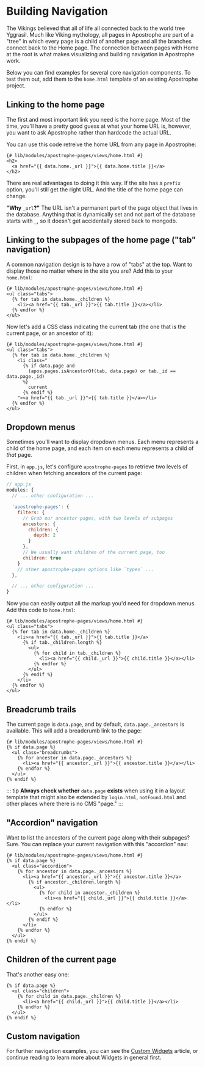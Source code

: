 # Building Navigation

The Vikings believed that all of life all connected back to the world tree Yggrasil. Much like Viking mythology, all pages in Apostrophe are part of a "tree" in which every page is a child of another page and all the branches connect back to the Home page. The connection between pages with Home at the root is what makes visualizing and building navigation in Apostrophe work.

Below you can find examples for several core navigation components. To test them out, add them to the `home.html` template of an existing Apostrophe project.

## Linking to the home page

The first and most important link you need is the home page. Most of the time, you'll have a pretty good guess at what your home URL is, however, you want to ask Apostrophe rather than hardcode the actual URL.

You can use this code retreive the home URL from any page in Apostrophe:

```markup
{# lib/modules/apostrophe-pages/views/home.html #}
<h2>
  <a href="{{ data.home._url }}">{{ data.home.title }}</a>
</h2>
```

There are real advantages to doing it this way. If the site has a `prefix` option, you'll still get the right URL. And the title of the home page can change.

**"Why** `_url`**?"** The URL isn't a permanent part of the page object that lives in the database. Anything that is dynamically set and not part of the database starts with `_`, so it doesn't get accidentally stored back to mongodb.

## Linking to the subpages of the home page \("tab" navigation\)

A common navigation design is to have a row of "tabs" at the top. Want to display those no matter where in the site you are? Add this to your `home.html`:


```django
{# lib/modules/apostrophe-pages/views/home.html #}
<ul class="tabs">
  {% for tab in data.home._children %}
    <li><a href="{{ tab._url }}">{{ tab.title }}</a></li>
  {% endfor %}
</ul>
```

Now let's add a CSS class indicating the current tab \(the one that is the current page, or an ancestor of it\):


```django
{# lib/modules/apostrophe-pages/views/home.html #}
<ul class="tabs">
  {% for tab in data.home._children %}
    <li class="
      {% if data.page and
        (apos.pages.isAncestorOf(tab, data.page) or tab._id == data.page._id)
      %}
        current
      {% endif %}
    "><a href="{{ tab._url }}">{{ tab.title }}</a></li>
  {% endfor %}
</ul>
```

## Dropdown menus

Sometimes you'll want to display dropdown menus. Each menu represents a child of the home page, and each item on each menu represents a child of _that_ page.

First, in `app.js`, let's configure `apostrophe-pages` to retrieve two levels of children when fetching ancestors of the current page:


```javascript
// app.js
modules: {
  // ... other configuration ...

  'apostrophe-pages': {
    filters: {
      // Grab our ancestor pages, with two levels of subpages
      ancestors: {
        children: {
          depth: 2
        }
      },
      // We usually want children of the current page, too
      children: true
    }
    // other apostrophe-pages options like `types` ...
  },

  // ... other configuration ...
}
```

Now you can easily output all the markup you'd need for dropdown menus. Add this code to `home.html`:

```django
{# lib/modules/apostrophe-pages/views/home.html #}
<ul class="tabs">
  {% for tab in data.home._children %}
    <li><a href="{{ tab._url }}">{{ tab.title }}</a>
      {% if tab._children.length %}
        <ul>
          {% for child in tab._children %}
            <li><a href="{{ child._url }}">{{ child.title }}</a></li>
          {% endfor %}
        </ul>
      {% endif %}
    </li>
  {% endfor %}
</ul>
```

## Breadcrumb trails

The current page is `data.page`, and by default, `data.page._ancestors` is available. This will add a breadcrumb link to the page:

```django
{# lib/modules/apostrophe-pages/views/home.html #}
{% if data.page %}
  <ul class="breadcrumbs">
    {% for ancestor in data.page._ancestors %}
      <li><a href="{{ ancestor._url }}">{{ ancestor.title }}</a></li>
    {% endfor %}
  </ul>
{% endif %}
```

::: tip
**Always check whether** `data.page` **exists** when using it in a layout template that might also be extended by `login.html`, `notFound.html` and other places where there is no CMS "page."
:::

## "Accordion" navigation

Want to list the ancestors of the current page along with their subpages? Sure. You can replace your current navigation with this "accordion" nav:

```django
{# lib/modules/apostrophe-pages/views/home.html #}
{% if data.page %}
  <ul class="accordion">
    {% for ancestor in data.page._ancestors %}
      <li><a href="{{ ancestor._url }}">{{ ancestor.title }}</a>
        {% if ancestor._children.length %}
          <ul>
            {% for child in ancestor._children %}
              <li><a href="{{ child._url }}">{{ child.title }}</a></li>
            {% endfor %}
          </ul>
        {% endif %}
      </li>
    {% endfor %}
  </ul>
{% endif %}
```

## Children of the current page

That's another easy one:

```django
{% if data.page %}
  <ul class="children">
    {% for child in data.page._children %}
      <li><a href="{{ child._url }}">{{ child.title }}</a></li>
    {% endfor %}
  </ul>
{% endif %}
```

## Custom navigation

For further navigation examples, you can see the [Custom Widgets](/core-concepts/editable-content-on-pages/custom-widgets.md) article, or continue reading to learn more about Widgets in general first.

